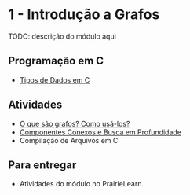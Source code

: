 # 1 - Introdução a Grafos

TODO: descrição do módulo aqui

## Programação em C

- [Tipos de Dados em C](adt-c.md)

## Atividades

- [O que são grafos? Como usá-los?](intro.md)
- [Componentes Conexos e Busca em Profundidade](componentes.md)
- Compilação de Arquivos em C

## Para entregar

- Atividades do módulo no PrairieLearn.
